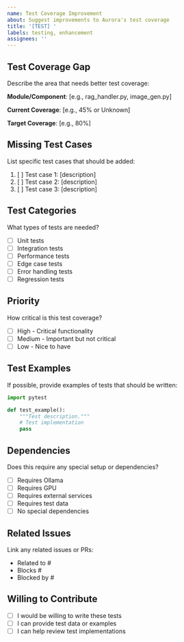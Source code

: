 ```yaml
---
name: Test Coverage Improvement
about: Suggest improvements to Aurora's test coverage
title: '[TEST] '
labels: testing, enhancement
assignees: ''
---
```


## Test Coverage Gap

Describe the area that needs better test coverage:

**Module/Component**: [e.g., rag_handler.py, image_gen.py]

**Current Coverage**: [e.g., 45% or Unknown]

**Target Coverage**: [e.g., 80%]

## Missing Test Cases

List specific test cases that should be added:

1. [ ] Test case 1: [description]
2. [ ] Test case 2: [description]
3. [ ] Test case 3: [description]

## Test Categories

What types of tests are needed?

- [ ] Unit tests
- [ ] Integration tests
- [ ] Performance tests
- [ ] Edge case tests
- [ ] Error handling tests
- [ ] Regression tests

## Priority

How critical is this test coverage?

- [ ] High - Critical functionality
- [ ] Medium - Important but not critical
- [ ] Low - Nice to have

## Test Examples

If possible, provide examples of tests that should be written:

```python
import pytest

def test_example():
    """Test description."""
    # Test implementation
    pass
```

## Dependencies

Does this require any special setup or dependencies?

- [ ] Requires Ollama
- [ ] Requires GPU
- [ ] Requires external services
- [ ] Requires test data
- [ ] No special dependencies

## Related Issues

Link any related issues or PRs:

- Related to #
- Blocks #
- Blocked by #

## Willing to Contribute

- [ ] I would be willing to write these tests
- [ ] I can provide test data or examples
- [ ] I can help review test implementations
